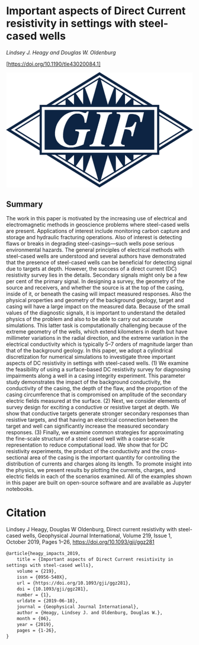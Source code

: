 # Important aspects of Direct Current resistivity in settings with steel-cased wells

_Lindsey J. Heagy and Douglas W. Oldenburg_

[https://doi.org/10.1190/tle43020084.1]

![thumbnail](./paper/thumbnail.png)

## Summary 

The work in this paper is motivated by the increasing use of electrical and electromagnetic
methods in geoscience problems where steel-cased wells are present. Applications of interest
include monitoring carbon capture and storage and hydraulic fracturing operations. Also
of interest is detecting flaws or breaks in degrading steel-casings—such wells pose serious
environmental hazards. The general principles of electrical methods with steel-cased wells
are understood and several authors have demonstrated that the presence of steel-cased wells
can be beneficial for detecting signal due to targets at depth. However, the success of a direct
current (DC) resistivity survey lies in the details. Secondary signals might only be a few per
cent of the primary signal. In designing a survey, the geometry of the source and receivers,
and whether the source is at the top of the casing, inside of it, or beneath the casing will impact
measured responses. Also the physical properties and geometry of the background geology,
target and casing will have a large impact on the measured data. Because of the small values
of the diagnostic signals, it is important to understand the detailed physics of the problem
and also to be able to carry out accurate simulations. This latter task is computationally
challenging because of the extreme geometry of the wells, which extend kilometers in depth
but have millimeter variations in the radial direction, and the extreme variation in the electrical
conductivity which is typically 5–7 orders of magnitude larger than that of the background
geology.
In this paper, we adopt a cylindrical discretization for numerical simulations to investigate
three important aspects of DC resistivity in settings with steel-cased wells. (1) We examine the
feasibility of using a surface-based DC resistivity survey for diagnosing impairments along
a well in a casing integrity experiment. This parameter study demonstrates the impact of
the background conductivity, the conductivity of the casing, the depth of the flaw, and the
proportion of the casing circumference that is compromised on amplitude of the secondary
electric fields measured at the surface. (2) Next, we consider elements of survey design for
exciting a conductive or resistive target at depth. We show that conductive targets generate
stronger secondary responses than resistive targets, and that having an electrical connection
between the target and well can significantly increase the measured secondary responses. (3)
Finally, we examine common strategies for approximating the fine-scale structure of a steel
cased well with a coarse-scale representation to reduce computational load. We show that for
DC resistivity experiments, the product of the conductivity and the cross-sectional area of the
casing is the important quantity for controlling the distribution of currents and charges along
its length.
To promote insight into the physics, we present results by plotting the currents, charges, and
electric fields in each of the scenarios examined. All of the examples shown in this paper are
built on open-source software and are available as Jupyter notebooks.

# Citation

Lindsey J Heagy, Douglas W Oldenburg, Direct current resistivity with steel-cased wells, Geophysical Journal International, Volume 219, Issue 1, October 2019, Pages 1–26, https://doi.org/10.1093/gji/ggz281

```
@article{heagy_impacts_2019,
	title = {Important aspects of Direct Current resistivity in settings with steel-cased wells},
	volume = {219},
	issn = {0956-540X},
	url = {https://doi.org/10.1093/gji/ggz281},
	doi = {10.1093/gji/ggz281},
	number = {1},
	urldate = {2019-06-18},
	journal = {Geophysical Journal International},
	author = {Heagy, Lindsey J. and Oldenburg, Douglas W.},
	month = {06},
	year = {2019},
	pages = {1-26},
}
```
